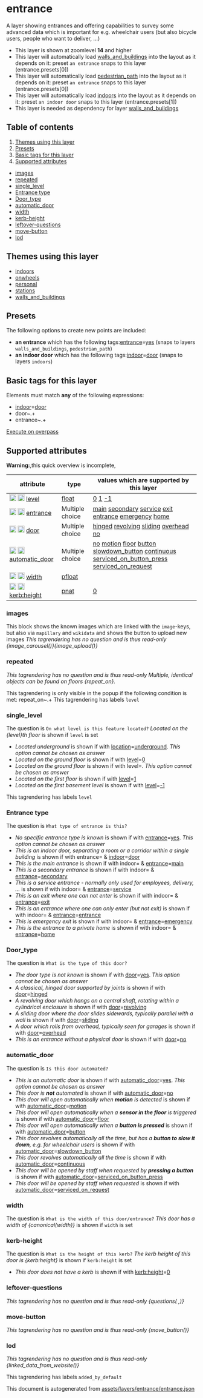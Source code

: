 [//]: # (WARNING: this file is automatically generated. Please find the sources at the bottom and edit those sources)

# entrance

A layer showing entrances and offering capabilities to survey some advanced data which is important for e.g. wheelchair users (but also bicycle users, people who want to deliver, …)

 - This layer is shown at zoomlevel **14** and higher
 - This layer will automatically load  [walls_and_buildings](./walls_and_buildings.md)  into the layout as it depends on it:  preset `an entrance` snaps to this layer (entrance.presets[0])
 - This layer will automatically load  [pedestrian_path](./pedestrian_path.md)  into the layout as it depends on it:  preset `an entrance` snaps to this layer (entrance.presets[0])
 - This layer will automatically load  [indoors](./indoors.md)  into the layout as it depends on it:  preset `an indoor door` snaps to this layer (entrance.presets[1])
 - This layer is needed as dependency for layer [walls_and_buildings](#walls_and_buildings)

## Table of contents

1. [Themes using this layer](#themes-using-this-layer)
2. [Presets](#presets)
3. [Basic tags for this layer](#basic-tags-for-this-layer)
4. [Supported attributes](#supported-attributes)
  - [images](#images)
  - [repeated](#repeated)
  - [single_level](#single_level)
  - [Entrance type](#entrance-type)
  - [Door_type](#door_type)
  - [automatic_door](#automatic_door)
  - [width](#width)
  - [kerb-height](#kerb-height)
  - [leftover-questions](#leftover-questions)
  - [move-button](#move-button)
  - [lod](#lod)

## Themes using this layer

 - [indoors](https://mapcomplete.org/indoors)
 - [onwheels](https://mapcomplete.org/onwheels)
 - [personal](https://mapcomplete.org/personal)
 - [stations](https://mapcomplete.org/stations)
 - [walls_and_buildings](https://mapcomplete.org/walls_and_buildings)

## Presets

The following options to create new points are included:

 - **an entrance** which has the following tags:<a href='https://wiki.openstreetmap.org/wiki/Key:entrance' target='_blank'>entrance</a>=<a href='https://wiki.openstreetmap.org/wiki/Tag:entrance%3Dyes' target='_blank'>yes</a> (snaps to layers `walls_and_buildings`, `pedestrian_path`)
 - **an indoor door** which has the following tags:<a href='https://wiki.openstreetmap.org/wiki/Key:indoor' target='_blank'>indoor</a>=<a href='https://wiki.openstreetmap.org/wiki/Tag:indoor%3Ddoor' target='_blank'>door</a> (snaps to layers `indoors`)

## Basic tags for this layer

Elements must match **any** of the following expressions:

 - <a href='https://wiki.openstreetmap.org/wiki/Key:indoor' target='_blank'>indoor</a>=<a href='https://wiki.openstreetmap.org/wiki/Tag:indoor%3Ddoor' target='_blank'>door</a>
 - door~.+
 - entrance~.+

[Execute on overpass](http://overpass-turbo.eu/?Q=%5Bout%3Ajson%5D%5Btimeout%3A90%5D%3B%28%20%20%20%20nwr%5B%22indoor%22%3D%22door%22%5D%28%7B%7Bbbox%7D%7D%29%3B%0A%20%20%20%20nwr%5B%22door%22%5D%28%7B%7Bbbox%7D%7D%29%3B%0A%20%20%20%20nwr%5B%22entrance%22%5D%28%7B%7Bbbox%7D%7D%29%3B%0A%29%3Bout%20body%3B%3E%3Bout%20skel%20qt%3B)

## Supported attributes

**Warning:**,this quick overview is incomplete,

| attribute | type | values which are supported by this layer |
-----|-----|----- |
| <a target="_blank" href='https://taginfo.openstreetmap.org/keys/level#values'><img src='https://mapcomplete.org/assets/svg/search.svg' height='18px'></a> <a target="_blank" href='https://taghistory.raifer.tech/?#***/level/'><img src='https://mapcomplete.org/assets/svg/statistics.svg' height='18px'></a> [level](https://wiki.openstreetmap.org/wiki/Key:level) | [float](../SpecialInputElements.md#float) | [0](https://wiki.openstreetmap.org/wiki/Tag:level%3D0) [1](https://wiki.openstreetmap.org/wiki/Tag:level%3D1) [-1](https://wiki.openstreetmap.org/wiki/Tag:level%3D-1) |
| <a target="_blank" href='https://taginfo.openstreetmap.org/keys/entrance#values'><img src='https://mapcomplete.org/assets/svg/search.svg' height='18px'></a> <a target="_blank" href='https://taghistory.raifer.tech/?#***/entrance/'><img src='https://mapcomplete.org/assets/svg/statistics.svg' height='18px'></a> [entrance](https://wiki.openstreetmap.org/wiki/Key:entrance) | Multiple choice | [](https://wiki.openstreetmap.org/wiki/Tag:entrance%3D) [main](https://wiki.openstreetmap.org/wiki/Tag:entrance%3Dmain) [secondary](https://wiki.openstreetmap.org/wiki/Tag:entrance%3Dsecondary) [service](https://wiki.openstreetmap.org/wiki/Tag:entrance%3Dservice) [exit](https://wiki.openstreetmap.org/wiki/Tag:entrance%3Dexit) [entrance](https://wiki.openstreetmap.org/wiki/Tag:entrance%3Dentrance) [emergency](https://wiki.openstreetmap.org/wiki/Tag:entrance%3Demergency) [home](https://wiki.openstreetmap.org/wiki/Tag:entrance%3Dhome) |
| <a target="_blank" href='https://taginfo.openstreetmap.org/keys/door#values'><img src='https://mapcomplete.org/assets/svg/search.svg' height='18px'></a> <a target="_blank" href='https://taghistory.raifer.tech/?#***/door/'><img src='https://mapcomplete.org/assets/svg/statistics.svg' height='18px'></a> [door](https://wiki.openstreetmap.org/wiki/Key:door) | Multiple choice | [hinged](https://wiki.openstreetmap.org/wiki/Tag:door%3Dhinged) [revolving](https://wiki.openstreetmap.org/wiki/Tag:door%3Drevolving) [sliding](https://wiki.openstreetmap.org/wiki/Tag:door%3Dsliding) [overhead](https://wiki.openstreetmap.org/wiki/Tag:door%3Doverhead) [no](https://wiki.openstreetmap.org/wiki/Tag:door%3Dno) |
| <a target="_blank" href='https://taginfo.openstreetmap.org/keys/automatic_door#values'><img src='https://mapcomplete.org/assets/svg/search.svg' height='18px'></a> <a target="_blank" href='https://taghistory.raifer.tech/?#***/automatic_door/'><img src='https://mapcomplete.org/assets/svg/statistics.svg' height='18px'></a> [automatic_door](https://wiki.openstreetmap.org/wiki/Key:automatic_door) | Multiple choice | [no](https://wiki.openstreetmap.org/wiki/Tag:automatic_door%3Dno) [motion](https://wiki.openstreetmap.org/wiki/Tag:automatic_door%3Dmotion) [floor](https://wiki.openstreetmap.org/wiki/Tag:automatic_door%3Dfloor) [button](https://wiki.openstreetmap.org/wiki/Tag:automatic_door%3Dbutton) [slowdown_button](https://wiki.openstreetmap.org/wiki/Tag:automatic_door%3Dslowdown_button) [continuous](https://wiki.openstreetmap.org/wiki/Tag:automatic_door%3Dcontinuous) [serviced_on_button_press](https://wiki.openstreetmap.org/wiki/Tag:automatic_door%3Dserviced_on_button_press) [serviced_on_request](https://wiki.openstreetmap.org/wiki/Tag:automatic_door%3Dserviced_on_request) |
| <a target="_blank" href='https://taginfo.openstreetmap.org/keys/width#values'><img src='https://mapcomplete.org/assets/svg/search.svg' height='18px'></a> <a target="_blank" href='https://taghistory.raifer.tech/?#***/width/'><img src='https://mapcomplete.org/assets/svg/statistics.svg' height='18px'></a> [width](https://wiki.openstreetmap.org/wiki/Key:width) | [pfloat](../SpecialInputElements.md#pfloat) |  |
| <a target="_blank" href='https://taginfo.openstreetmap.org/keys/kerb:height#values'><img src='https://mapcomplete.org/assets/svg/search.svg' height='18px'></a> <a target="_blank" href='https://taghistory.raifer.tech/?#***/kerb%3Aheight/'><img src='https://mapcomplete.org/assets/svg/statistics.svg' height='18px'></a> [kerb:height](https://wiki.openstreetmap.org/wiki/Key:kerb:height) | [pnat](../SpecialInputElements.md#pnat) | [0](https://wiki.openstreetmap.org/wiki/Tag:kerb:height%3D0) |

### images
This block shows the known images which are linked with the `image`-keys, but also via `mapillary` and `wikidata` and shows the button to upload new images
_This tagrendering has no question and is thus read-only_
*{image_carousel()}{image_upload()}*

### repeated

_This tagrendering has no question and is thus read-only_
*Multiple, identical objects can be found on floors {repeat_on}.*

This tagrendering is only visible in the popup if the following condition is met: repeat_on~.+
This tagrendering has labels 
`level`

### single_level

The question is `On what level is this feature located?`
*Located on the {level}th floor* is shown if `level` is set

 -  *Located underground* is shown if with <a href='https://wiki.openstreetmap.org/wiki/Key:location' target='_blank'>location</a>=<a href='https://wiki.openstreetmap.org/wiki/Tag:location%3Dunderground' target='_blank'>underground</a>. _This option cannot be chosen as answer_
 -  *Located on the ground floor* is shown if with <a href='https://wiki.openstreetmap.org/wiki/Key:level' target='_blank'>level</a>=<a href='https://wiki.openstreetmap.org/wiki/Tag:level%3D0' target='_blank'>0</a>
 -  *Located on the ground floor* is shown if with level=. _This option cannot be chosen as answer_
 -  *Located on the first floor* is shown if with <a href='https://wiki.openstreetmap.org/wiki/Key:level' target='_blank'>level</a>=<a href='https://wiki.openstreetmap.org/wiki/Tag:level%3D1' target='_blank'>1</a>
 -  *Located on the first basement level* is shown if with <a href='https://wiki.openstreetmap.org/wiki/Key:level' target='_blank'>level</a>=<a href='https://wiki.openstreetmap.org/wiki/Tag:level%3D-1' target='_blank'>-1</a>

This tagrendering has labels 
`level`

### Entrance type

The question is `What type of entrance is this?`

 -  *No specific entrance type is known* is shown if with <a href='https://wiki.openstreetmap.org/wiki/Key:entrance' target='_blank'>entrance</a>=<a href='https://wiki.openstreetmap.org/wiki/Tag:entrance%3Dyes' target='_blank'>yes</a>. _This option cannot be chosen as answer_
 -  *This is an indoor door, separating a room or a corridor within a single building* is shown if with entrance= & <a href='https://wiki.openstreetmap.org/wiki/Key:indoor' target='_blank'>indoor</a>=<a href='https://wiki.openstreetmap.org/wiki/Tag:indoor%3Ddoor' target='_blank'>door</a>
 -  *This is the main entrance* is shown if with indoor= & <a href='https://wiki.openstreetmap.org/wiki/Key:entrance' target='_blank'>entrance</a>=<a href='https://wiki.openstreetmap.org/wiki/Tag:entrance%3Dmain' target='_blank'>main</a>
 -  *This is a secondary entrance* is shown if with indoor= & <a href='https://wiki.openstreetmap.org/wiki/Key:entrance' target='_blank'>entrance</a>=<a href='https://wiki.openstreetmap.org/wiki/Tag:entrance%3Dsecondary' target='_blank'>secondary</a>
 -  *This is a service entrance - normally only used for employees, delivery, …* is shown if with indoor= & <a href='https://wiki.openstreetmap.org/wiki/Key:entrance' target='_blank'>entrance</a>=<a href='https://wiki.openstreetmap.org/wiki/Tag:entrance%3Dservice' target='_blank'>service</a>
 -  *This is an exit where one can not enter* is shown if with indoor= & <a href='https://wiki.openstreetmap.org/wiki/Key:entrance' target='_blank'>entrance</a>=<a href='https://wiki.openstreetmap.org/wiki/Tag:entrance%3Dexit' target='_blank'>exit</a>
 -  *This is an entrance where one can only enter (but not exit)* is shown if with indoor= & <a href='https://wiki.openstreetmap.org/wiki/Key:entrance' target='_blank'>entrance</a>=<a href='https://wiki.openstreetmap.org/wiki/Tag:entrance%3Dentrance' target='_blank'>entrance</a>
 -  *This is emergency exit* is shown if with indoor= & <a href='https://wiki.openstreetmap.org/wiki/Key:entrance' target='_blank'>entrance</a>=<a href='https://wiki.openstreetmap.org/wiki/Tag:entrance%3Demergency' target='_blank'>emergency</a>
 -  *This is the entrance to a private home* is shown if with indoor= & <a href='https://wiki.openstreetmap.org/wiki/Key:entrance' target='_blank'>entrance</a>=<a href='https://wiki.openstreetmap.org/wiki/Tag:entrance%3Dhome' target='_blank'>home</a>

### Door_type

The question is `What is the type of this door?`

 -  *The door type is not known* is shown if with <a href='https://wiki.openstreetmap.org/wiki/Key:door' target='_blank'>door</a>=<a href='https://wiki.openstreetmap.org/wiki/Tag:door%3Dyes' target='_blank'>yes</a>. _This option cannot be chosen as answer_
 -  *A classical, hinged door supported by joints* is shown if with <a href='https://wiki.openstreetmap.org/wiki/Key:door' target='_blank'>door</a>=<a href='https://wiki.openstreetmap.org/wiki/Tag:door%3Dhinged' target='_blank'>hinged</a>
 -  *A revolving door which hangs on a central shaft, rotating within a cylindrical enclosure* is shown if with <a href='https://wiki.openstreetmap.org/wiki/Key:door' target='_blank'>door</a>=<a href='https://wiki.openstreetmap.org/wiki/Tag:door%3Drevolving' target='_blank'>revolving</a>
 -  *A sliding door where the door slides sidewards, typically parallel with a wall* is shown if with <a href='https://wiki.openstreetmap.org/wiki/Key:door' target='_blank'>door</a>=<a href='https://wiki.openstreetmap.org/wiki/Tag:door%3Dsliding' target='_blank'>sliding</a>
 -  *A door which rolls from overhead, typically seen for garages* is shown if with <a href='https://wiki.openstreetmap.org/wiki/Key:door' target='_blank'>door</a>=<a href='https://wiki.openstreetmap.org/wiki/Tag:door%3Doverhead' target='_blank'>overhead</a>
 -  *This is an entrance without a physical door* is shown if with <a href='https://wiki.openstreetmap.org/wiki/Key:door' target='_blank'>door</a>=<a href='https://wiki.openstreetmap.org/wiki/Tag:door%3Dno' target='_blank'>no</a>

### automatic_door

The question is `Is this door automated?`

 -  *This is an automatic door* is shown if with <a href='https://wiki.openstreetmap.org/wiki/Key:automatic_door' target='_blank'>automatic_door</a>=<a href='https://wiki.openstreetmap.org/wiki/Tag:automatic_door%3Dyes' target='_blank'>yes</a>. _This option cannot be chosen as answer_
 -  *This door is <b>not</b> automated* is shown if with <a href='https://wiki.openstreetmap.org/wiki/Key:automatic_door' target='_blank'>automatic_door</a>=<a href='https://wiki.openstreetmap.org/wiki/Tag:automatic_door%3Dno' target='_blank'>no</a>
 -  *This door will open automatically when <b>motion</b> is detected* is shown if with <a href='https://wiki.openstreetmap.org/wiki/Key:automatic_door' target='_blank'>automatic_door</a>=<a href='https://wiki.openstreetmap.org/wiki/Tag:automatic_door%3Dmotion' target='_blank'>motion</a>
 -  *This door will open automatically when a <b>sensor in the floor</b> is triggered* is shown if with <a href='https://wiki.openstreetmap.org/wiki/Key:automatic_door' target='_blank'>automatic_door</a>=<a href='https://wiki.openstreetmap.org/wiki/Tag:automatic_door%3Dfloor' target='_blank'>floor</a>
 -  *This door will open automatically when a <b>button is pressed</b>* is shown if with <a href='https://wiki.openstreetmap.org/wiki/Key:automatic_door' target='_blank'>automatic_door</a>=<a href='https://wiki.openstreetmap.org/wiki/Tag:automatic_door%3Dbutton' target='_blank'>button</a>
 -  *This door revolves automatically all the time, but has a <b>button to slow it down</b>, e.g. for wheelchair users* is shown if with <a href='https://wiki.openstreetmap.org/wiki/Key:automatic_door' target='_blank'>automatic_door</a>=<a href='https://wiki.openstreetmap.org/wiki/Tag:automatic_door%3Dslowdown_button' target='_blank'>slowdown_button</a>
 -  *This door revolves automatically all the time* is shown if with <a href='https://wiki.openstreetmap.org/wiki/Key:automatic_door' target='_blank'>automatic_door</a>=<a href='https://wiki.openstreetmap.org/wiki/Tag:automatic_door%3Dcontinuous' target='_blank'>continuous</a>
 -  *This door will be opened by staff when requested by <b>pressing a button</b>* is shown if with <a href='https://wiki.openstreetmap.org/wiki/Key:automatic_door' target='_blank'>automatic_door</a>=<a href='https://wiki.openstreetmap.org/wiki/Tag:automatic_door%3Dserviced_on_button_press' target='_blank'>serviced_on_button_press</a>
 -  *This door will be opened by staff when requested* is shown if with <a href='https://wiki.openstreetmap.org/wiki/Key:automatic_door' target='_blank'>automatic_door</a>=<a href='https://wiki.openstreetmap.org/wiki/Tag:automatic_door%3Dserviced_on_request' target='_blank'>serviced_on_request</a>

### width

The question is `What is the width of this door/entrance?`
*This door has a width of {canonical(width)}* is shown if `width` is set

### kerb-height

The question is `What is the height of this kerb?`
*The kerb height of this door is {kerb:height}* is shown if `kerb:height` is set

 -  *This door does not have a kerb* is shown if with <a href='https://wiki.openstreetmap.org/wiki/Key:kerb:height' target='_blank'>kerb:height</a>=<a href='https://wiki.openstreetmap.org/wiki/Tag:kerb:height%3D0' target='_blank'>0</a>

### leftover-questions

_This tagrendering has no question and is thus read-only_
*{questions( ,)}*

### move-button

_This tagrendering has no question and is thus read-only_
*{move_button()}*

### lod

_This tagrendering has no question and is thus read-only_
*{linked_data_from_website()}*

This tagrendering has labels 
`added_by_default`


This document is autogenerated from [assets/layers/entrance/entrance.json](https://github.com/pietervdvn/MapComplete/blob/develop/assets/layers/entrance/entrance.json)
